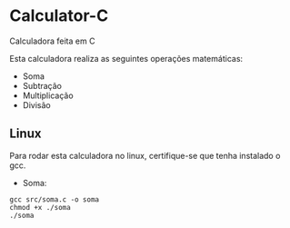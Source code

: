 # Calculator-C
Calculadora feita em C

Esta calculadora realiza as seguintes operações matemáticas:

- Soma
- Subtração
- Multiplicação
- Divisão

## Linux ##
Para rodar esta calculadora no linux, certifique-se que tenha instalado o gcc.

- Soma:
```
gcc src/soma.c -o soma
chmod +x ./soma
./soma
```
